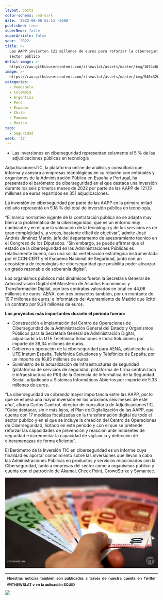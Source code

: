 ```yaml
---
layout: posts
color-schema: red-dark
date: '2022-08-08 05:13 -0500'
published: true
superNews: false
superArticle: false
year: '2022'
title: >-
  Las AAPP invierten 121 millones de euros para reforzar la ciberseguridad en el
  sector público
detail-image: >-
  https://raw.githubusercontent.com/itnewslat/assets/master/img/1024x680/Euros-g.jpg
image: >-
  https://raw.githubusercontent.com/itnewslat/assets/master/img/540x320/Euros-p.jpg
categories:
  - Venezuela
  - Colombia
  - Argentina
  - Perú
  - Ecuador
  - Chile
  - Panama
  - Mexico
tags:
  - Seguridad
week: '32'
---
```

- Las inversiones en ciberseguridad representan solamente el 5 % de las adjudicaciones públicas en tecnología
 
AdjudicacionesTIC, la plataforma online de análisis y consultoría que informa y asesora a empresas tecnológicas en su relación con entidades y organismos de la Administración Pública en España y Portugal, ha presentado el barómetro de ciberseguridad en el que destaca una inversión durante los seis primeros meses de 2022 por parte de las AAPP de 121,13 millones de euros repartidos en 351 adjudicaciones.

La inversión en ciberseguridad por parte de las AAPP en la primera mitad del año representó un 5,18 % del total de inversión pública en tecnología.

“El marco normativo vigente de la contratación pública no se adapta muy bien a la problemática de la ciberseguridad, que es un entorno muy cambiante y en el que la valoración de la tecnología y de los servicios es de gran complejidad y, a veces, bastante difícil de objetivar”, admite José Andrés Jiménez Martín, jefe del departamento de asesoramiento técnico en el Congreso de los Diputados. “Sin embargo, se puede afirmar que el estado de la ciberseguridad en las Administraciones Públicas es relativamente bueno, con una sólida vertebración estratégica instrumentada por el CCN‑CERT y el Esquema Nacional de Seguridad, junto con un ecosistema de tecnologías de ciberseguridad que posibilita poder alcanzar un grado razonable de soberanía digital”.

Los organismos públicos más dinámicos fueron la Secretaría General de Administración Digital del Ministerio de Asuntos Económicos y Transformación Digital, con tres contratos valorados en total en 44,06 millones de euros; AENA, con tres proyectos también, por un montante de 19,7 millones de euros; e Informática del Ayuntamiento de Madrid que licitó un contrato por 9,24 millones de euros.

**Los proyectos más importantes durante el período fueron:**

- Construcción e implantación del Centro de Operaciones de Ciberseguridad de la Administración General del Estado y Organismos Públicos para la Secretaría General de Administración Digital, adjudicado a la UTE Telefónica Soluciones e Indra Soluciones por importe de 38,34 millones de euros.
- Gobierno y operación de la ciberseguridad para AENA, adjudicado a la UTE Inetum España, Telefónica Soluciones y Telefónica de España, por un importe de 16,85 millones de euros.
- Suministro de la actualización de infraestructuras de seguridad (plataforma de servicios de seguridad, plataforma de firma centralizada e infraestructura de PKI) de la Gerencia de Informática de la Seguridad Social, adjudicado a Sistemas Informáticos Abiertos por importe de 5,33 millones de euros.

“La ciberseguridad va cobrando mayor importancia entre las AAPP, por lo que se espera una mayor inversión en los próximos seis meses de este año”, afirma Carlos Canitrot, director de consultoría de AdjudicacionesTIC. “Cabe destacar, sin ir más lejos, el Plan de Digitalización de las AAPP, que cuenta con 17 medidas focalizadas en la transformación digital de todo el sector público y en el que se incluye la creación del Centro de Operaciones de Ciberseguridad, licitado en este período y con el que se pretende reforzar las capacidades de prevención y reacción ante incidentes de seguridad e incrementar la capacidad de vigilancia y detección de ciberamenazas de forma eficiente”.

El Barómetro de la Inversión TIC en ciberseguridad es un informe cuya finalidad es aportar conocimiento sobre las inversiones que llevan a cabo las Administraciones Públicas en productos y servicios relacionados con la Ciberseguridad, tanto a empresas del sector como a organismos público y cuenta con el patrocinio de Akamai, Check Point, CrowdStrike y Symantec.

![](https://raw.githubusercontent.com/itnewslat/assets/master/img/540x320/Euros-p.jpg)

<table style="height: 42px;" width="569">
<tbody>
<tr>
<td style="text-align: justify;"><sub><strong>Nuestras noticias también son publicadas a través de nuestra cuenta en Twitter <a href="https://twitter.com/itnewslat?lang=es">@ITNEWSLAT</a> y en la aplicación <a href="https://squidapp.co/en/">SQUID</a></strong></sub></td>
</tr>
</tbody>
</table>

<img src="https://tracker.metricool.com/c3po.jpg?hash=56f88a41e39ab42c063cc51676587a04"/>